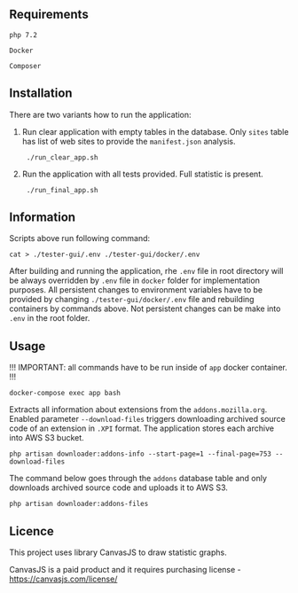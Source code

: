 ## Requirements
`php 7.2`

`Docker`

`Composer`

## Installation
There are two variants how to run the application: 
1. Run clear application with empty tables in the database. Only `sites` table has list of 
web sites to provide the `manifest.json` analysis. 
                
        ./run_clear_app.sh

2. Run the application with all tests provided. Full statistic is present.

        ./run_final_app.sh

## Information
Scripts above run following command: 

`cat > ./tester-gui/.env ./tester-gui/docker/.env`

After building and running the application, rhe `.env` file in root directory will be always 
overridden by `.env` file in `docker` folder for implementation purposes. 
All persistent changes to environment variables have to be provided by changing
`./tester-gui/docker/.env` file and rebuilding containers by commands above. 
Not persistent changes can be make into `.env` in the root folder. 

## Usage

!!! IMPORTANT: all commands have to be run inside of `app` docker container. !!!

    docker-compose exec app bash

Extracts all information about extensions from the `addons.mozilla.org`. Enabled parameter `--download-files` triggers
downloading archived source code of an extension in `.XPI` format. The application stores each archive into AWS S3 bucket.

    php artisan downloader:addons-info --start-page=1 --final-page=753 --download-files
    
The command below goes through the `addons` database table and only downloads archived source code and uploads it to AWS S3. 
    
    php artisan downloader:addons-files

## Licence
This project uses library CanvasJS to draw statistic graphs.

CanvasJS is a paid product and it requires purchasing license - https://canvasjs.com/license/
